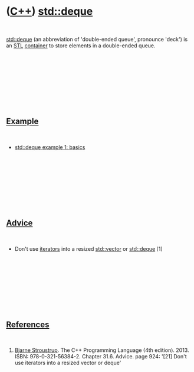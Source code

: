 



 

 

 

 

 

([C++](Cpp.htm)) [std::deque](CppDeque.htm)
===========================================

 

[std::deque](CppDeque.htm) (an abbreviation of 'double-ended queue',
pronounce 'deck') is an [STL](CppStl.htm) [container](CppContainer.htm)
to store elements in a double-ended queue.

 

 

 

 

 

[Example](CppExample.htm)
-------------------------

 

-   [std::deque example 1: basics](CppDequeExample1.htm)

 

 

 

 

 

[Advice](CppAdvice.htm)
-----------------------

 

-   Don't use [iterators](CppIterator.htm) into a resized
    [std::vector](CppVector.htm) or [std::deque](CppDeque.htm) \[1\]

 

 

 

 

 

[References](CppReferences.htm)
-------------------------------

 

1.  [Bjarne Stroustrup](CppBjarneStroustrup.htm). The C++ Programming
    Language (4th edition). 2013. ISBN: 978-0-321-56384-2. Chapter 31.6.
    Advice. page 924: '\[21\] Don't use iterators into a resized vector
    or deque'

 

 

 

 

 





 



